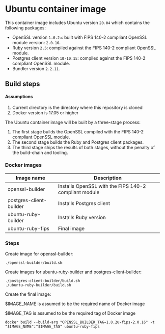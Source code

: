 # Ubuntu container image
This container image includes Ubuntu version `20.04` which contains the following packages:

* OpenSSL version `1.0.2u`: built with  FIPS 140-2 compliant OpenSSL module version: `2.0.16`.
* Ruby version `2.5`: compiled against the FIPS 140-2 compliant OpenSSL module.
* Postgres client version `10-10.15`: compiled against the FIPS 140-2 compliant OpenSSL module.
* Bundler version `2.2.11`.
 

## Build steps
#### Assumptions

1. Current directory is the directory where this repository is cloned
1. Docker version is 17.05 or higher


The Ubuntu container image will be built by a three-stage process: 

1. The first stage builds the OpenSSL compiled with the FIPS 140-2 compliant OpenSSL module.
1. The second stage builds the Ruby and Postgres client packages.
1. The third stage ships the results of both stages, without the penalty of the build-chain and tooling.

### Docker images    
| Image name  | Description |
|---|---|
| openssl-builder | Installs OpenSSL with the FIPS 140-2 compliant module|
| postgres-client-builder | Installs Postgres client |
| ubuntu-ruby-builder | Installs Ruby version |
| ubuntu-ruby-fips | Final image |


### Steps

Create image for openssl-builder: 
```
./openssl-builder/build.sh
```
Create images for ubuntu-ruby-builder and postgres-client-builder:
```
./postgres-client-builder/build.sh
./ubuntu-ruby-builder/build.sh
```
Create the final image:

$IMAGE_NAME is assumed to be the required name of Docker image

$IMAGE_TAG is assumed to be the required tag of Docker image
```
docker build --build-arg "OPENSSL_BUILDER_TAG=1.0.2u-fips-2.0.16" -t "$IMAGE_NAME":"$IMAGE_TAG" ubuntu-ruby-fips
```
